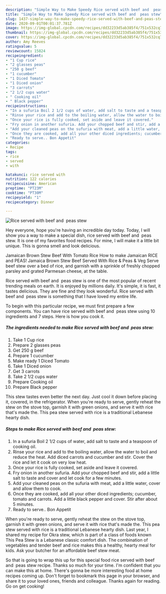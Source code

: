 ```yaml
---
description: "Simple Way to Make Speedy Rice served with beef and  peas stew"
title: "Simple Way to Make Speedy Rice served with beef and  peas stew"
slug: 1437-simple-way-to-make-speedy-rice-served-with-beef-and-peas-stew
date: 2020-09-01T00:01:37.781Z
image: https://img-global.cpcdn.com/recipes/dd32233d5ab385f4/751x532cq70/rice-served-with-beef-and-peas-stew-recipe-main-photo.jpg
thumbnail: https://img-global.cpcdn.com/recipes/dd32233d5ab385f4/751x532cq70/rice-served-with-beef-and-peas-stew-recipe-main-photo.jpg
cover: https://img-global.cpcdn.com/recipes/dd32233d5ab385f4/751x532cq70/rice-served-with-beef-and-peas-stew-recipe-main-photo.jpg
author: Amy Reeves
ratingvalue: 5
reviewcount: 15824
recipeingredient:
- "1 Cup rice"
- "2 glasses peas"
- "250 g beef"
- "1 cucumber"
- "1 Diced Tomato"
- "1 Diced onion"
- "3 carrots"
- "2 1/2 cups water"
- " Cooking oil"
- " Black pepper"
recipeinstructions:
- "In a sufuria Boil 2 1/2 cups of water, add salt to taste and a teaspoon of cooking oil."
- "Rinse your rice and add to the boiling water, allow the water to boil and reduce the heat. Add diced carrots and cucumber and stir. Cover the rice and let it cook on very low heat."
- "Once your rice is fully cooked, set aside and leave it covered."
- "Fry onion in another sufuria. Add your chopped beef and stir, add a little salt to taste and cover and let cook for a few minutes."
- "Add your cleaned peas on the sufuria with meat, add a little water, cover and allow them to cook."
- "Once they are cooked, add all your other diced ingredients; cucumber, tomato and carrots. Add a little black pepper and cover. Stir after about 5 minutes."
- "Ready to serve.. Bon Appetit"
categories:
- Recipe
tags:
- rice
- served
- with

katakunci: rice served with 
nutrition: 122 calories
recipecuisine: American
preptime: "PT23M"
cooktime: "PT30M"
recipeyield: "1"
recipecategory: Dinner

---
```



![Rice served with beef and  peas stew](https://img-global.cpcdn.com/recipes/dd32233d5ab385f4/751x532cq70/rice-served-with-beef-and-peas-stew-recipe-main-photo.jpg)

Hey everyone, hope you're having an incredible day today. Today, I will show you a way to make a special dish, rice served with beef and  peas stew. It is one of my favorites food recipes. For mine, I will make it a little bit unique. This is gonna smell and look delicious.

Jamaican Brown Stew Beef With Tomato Rice How to make Jamaican RICE and PEAS! Jamaica Brown Stew Beef Served With Rice &amp; Peas &amp; Veg Serve beef stew over a bed of rice, and garnish with a sprinkle of freshly chopped parsley and grated Parmesan cheese, at the table.

Rice served with beef and  peas stew is one of the most popular of recent trending meals on earth. It is enjoyed by millions daily. It's simple, it is fast, it tastes delicious. They are fine and they look wonderful. Rice served with beef and  peas stew is something that I have loved my entire life.


To begin with this particular recipe, we must first prepare a few components. You can have rice served with beef and  peas stew using 10 ingredients and 7 steps. Here is how you cook it.

<!--inarticleads1-->

##### The ingredients needed to make Rice served with beef and  peas stew:

1. Take 1 Cup rice
1. Prepare 2 glasses peas
1. Get 250 g beef
1. Prepare 1 cucumber
1. Make ready 1 Diced Tomato
1. Take 1 Diced onion
1. Get 3 carrots
1. Take 2 1/2 cups water
1. Prepare  Cooking oil
1. Prepare  Black pepper


This stew tastes even better the next day. Just cool it down before placing it, covered, in the refrigerator. When you&#39;re ready to serve, gently reheat the stew on the stove top, garnish it with green onions, and serve it with rice that&#39;s made the. This pea stew served with rice is a traditional Lebanese hearty dish. 

<!--inarticleads2-->

##### Steps to make Rice served with beef and  peas stew:

1. In a sufuria Boil 2 1/2 cups of water, add salt to taste and a teaspoon of cooking oil.
1. Rinse your rice and add to the boiling water, allow the water to boil and reduce the heat. Add diced carrots and cucumber and stir. Cover the rice and let it cook on very low heat.
1. Once your rice is fully cooked, set aside and leave it covered.
1. Fry onion in another sufuria. Add your chopped beef and stir, add a little salt to taste and cover and let cook for a few minutes.
1. Add your cleaned peas on the sufuria with meat, add a little water, cover and allow them to cook.
1. Once they are cooked, add all your other diced ingredients; cucumber, tomato and carrots. Add a little black pepper and cover. Stir after about 5 minutes.
1. Ready to serve.. Bon Appetit


When you&#39;re ready to serve, gently reheat the stew on the stove top, garnish it with green onions, and serve it with rice that&#39;s made the. This pea stew served with rice is a traditional Lebanese hearty dish. Last year, I shared my recipe for Okra stew, which is part of a class of foods known This Pea Stew is a Lebanese classic comfort dish. The combination of vegetables and tender beef and rice makes this a healthy, hearty meal for kids. Ask your butcher for an affordable beef stew meat. 

So that is going to wrap this up for this special food rice served with beef and  peas stew recipe. Thanks so much for your time. I'm confident that you can make this at home. There's gonna be more interesting food at home recipes coming up. Don't forget to bookmark this page in your browser, and share it to your loved ones, friends and colleague. Thanks again for reading. Go on get cooking!
